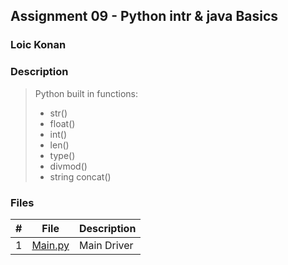 ## Assignment 09 - Python intr & java Basics

### Loic Konan

### Description

> Python built in functions:
>
> - str()
> - float()
> - int()
> - len()
> - type()
> - divmod()
> - string concat()

### Files

|   #   | File               | Description |
| :---: | ------------------ | ----------- |
|   1   | [Main.py](Main.py) | Main Driver |
